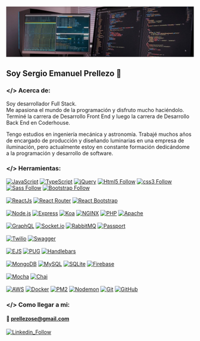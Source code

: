 [![SerePrec](https://github.com/SerePrec/SerePrec/blob/main/sergio-prellezo-github.jpg "linkedin")](https://www.linkedin.com/in/sergio-emanuel-prellezo-desarrollador-web/)

## Soy Sergio Emanuel Prellezo 👋

### </> Acerca de:

Soy desarrollador Full Stack.   
Me apasiona el mundo de la programación y disfruto mucho haciéndolo.  
Terminé la carrera de Desarrollo Front End y luego la carrera de Desarrollo Back End en Coderhouse.

Tengo estudios en ingeniería mecánica y astronomía. Trabajé muchos años de encargado de producción y diseñando luminarias en una empresa de iluminación, pero actualmente estoy en constante formación dedicándome a la programación y desarrollo de software.

### </> Herramientas:

[![JavaScript](https://img.shields.io/badge/JavaScript-F7DF1E?style=for-the-badge&logo=javascript&logoColor=f7df1e&labelColor=101010)](#)
[![TypeScript](https://img.shields.io/badge/Typescript-2f74c0?style=for-the-badge&logo=typescript&logoColor=2f74c0&labelColor=101010)](#)
[![jQuery](https://img.shields.io/badge/jQuery-1572B6?style=for-the-badge&logo=jquery&logoColor=1572b6&labelColor=101010)](#)
[![Html5 Follow](https://img.shields.io/badge/HTML5-E34F26?style=for-the-badge&logo=html5&logoColor=e34f26&labelColor=101010)](#)
[![css3 Follow](https://img.shields.io/badge/CSS3-1572B6?style=for-the-badge&logo=css3&logoColor=1572b6&labelColor=101010)](#)
[![Sass Follow](https://img.shields.io/badge/Sass-bf4080?style=for-the-badge&logo=sass&logoColor=bf4080&labelColor=101010)](#)
[![Bootstrap Follow](https://img.shields.io/badge/Bootstrap-7952b3?style=for-the-badge&logo=bootstrap&logoColor=7952b3&labelColor=101010)](#)
</br></br>
[![ReactJs](https://img.shields.io/badge/React.Js-61DAFB?style=for-the-badge&logo=react&logoColor=61dafb&labelColor=101010)](#)
[![React Router](https://img.shields.io/badge/React_Router-ca4245?style=for-the-badge&logo=reactrouter&logoColor=ca4245&labelColor=101010)](#)
[![React Bootstrap](https://img.shields.io/badge/React_Bootstrap-7952b3?style=for-the-badge&logo=bootstrap&logoColor=61dafb&labelColor=202020)](#)
</br></br>
[![Node.js](https://img.shields.io/badge/node.js-339933?style=for-the-badge&logo=node.js&logoColor=339933&labelColor=101010)](#)
[![Express](https://img.shields.io/badge/express-339933?style=for-the-badge&logo=express&logoColor=fffff&labelColor=101010)](#)
[![Koa](https://img.shields.io/badge/koa-339933?style=for-the-badge&logo=koa&logoColor=ffffff&labelColor=101010)](#)
[![NGINX](https://img.shields.io/badge/NGINX-009639?style=for-the-badge&logo=nginx&logoColor=009639&labelColor=101010)](#)
[![PHP](https://img.shields.io/badge/php-777BB4?style=for-the-badge&logo=php&logoColor=777BB4&labelColor=101010)](#)
[![Apache](https://img.shields.io/badge/apache-D22128?style=for-the-badge&logo=apache&logoColor=D22128&labelColor=101010)](#)
</br></br>
[![GraphQL](https://img.shields.io/badge/GraphQL-E10098?style=for-the-badge&logo=graphql&logoColor=E10098&labelColor=101010)](#)
[![Socket.io](https://img.shields.io/badge/Socket.io-010101?style=for-the-badge&logo=socketdotio&logoColor=ffffff&labelColor=101010)](#)
[![RabbitMQ](https://img.shields.io/badge/RabbitMq-FF6600?style=for-the-badge&logo=rabbitmq&logoColor=FF6600&labelColor=101010)](#)
[![Passport](https://img.shields.io/badge/Passport-34E27A?style=for-the-badge&logo=passport&logoColor=34E27A&labelColor=101010)](#)
</br></br>
[![Twilio](https://img.shields.io/badge/Twilio-F22F46?style=for-the-badge&logo=twilio&logoColor=F22F46&labelColor=101010)](#)
[![Swagger](https://img.shields.io/badge/Swagger-85EA2D?style=for-the-badge&logo=swagger&logoColor=85EA2D&labelColor=101010)](#)
</br></br>
[![EJS](https://img.shields.io/badge/EJS-bf225a?style=for-the-badge&logo=nodedotjs&logoColor=101010&labelColor=101010)](#)
[![PUG](https://img.shields.io/badge/Pug-A86454?style=for-the-badge&logo=pug&logoColor=A86454&labelColor=101010)](#)
[![Handlebars](https://img.shields.io/badge/Handlebars-000000?style=for-the-badge&logo=handlebarsdotjs&logoColor=ffffff&labelColor=101010)](#)
</br></br>
[![MongoDB](https://img.shields.io/badge/MongoDB-47A248?style=for-the-badge&logo=mongodb&logoColor=47A248&labelColor=101010)](#)
[![MySQL](https://img.shields.io/badge/MySQL-4479A1?style=for-the-badge&logo=mysql&logoColor=ffffff&labelColor=101010)](#)
[![SQLite](https://img.shields.io/badge/SQLite-003B57?style=for-the-badge&logo=sqlite&logoColor=003B57&labelColor=101010)](#)
[![Firebase](https://img.shields.io/badge/Firebase-FFCA29?style=for-the-badge&logo=firebase&logoColor=ffca29&labelColor=101010)](#)
</br></br>
[![Mocha](https://img.shields.io/badge/Mocha-8D6748?style=for-the-badge&logo=mocha&logoColor=8D6748&labelColor=101010)](#)
[![Chai](https://img.shields.io/badge/Chai-A30701?style=for-the-badge&logo=chai&logoColor=ffffff&labelColor=101010)](#)
</br></br>
[![AWS](https://img.shields.io/badge/AWS-FF9900?style=for-the-badge&logo=amazonaws&logoColor=FF9900&labelColor=101010)](#)
[![Docker](https://img.shields.io/badge/Docker-2496ED?style=for-the-badge&logo=docker&logoColor=2496ED&labelColor=101010)](#)
[![PM2](https://img.shields.io/badge/PM2-2B037A?style=for-the-badge&logo=pm2&logoColor=ffffff&labelColor=101010)](#)
[![Nodemon](https://img.shields.io/badge/Nodemon-76D04B?style=for-the-badge&logo=nodemon&logoColor=76D04B&labelColor=101010)](#)
[![Git](https://img.shields.io/badge/Git-EB4D28?style=for-the-badge&logo=git&logoColor=eb4d28&labelColor=101010)](#)
[![GitHub](https://img.shields.io/badge/GitHub-181717?style=for-the-badge&logo=github&logoColor=ffffff&labelColor=101010)](#)

### </> Como llegar a mi:

#### 📧 prellezose@gmail.com

[![Linkedin_Follow](https://img.shields.io/badge/LinkedIn-0a66c2?style=for-the-badge&logo=linkedin&logoColor=0a66c2&labelColor=101010)](https://www.linkedin.com/in/sergio-prellezo-developer/)



<!--
**SerePrec/SerePrec** is a ✨ _special_ ✨ repository because its `README.md` (this file) appears on your GitHub profile.

Here are some ideas to get you started:

- 🔭 I’m currently working on ...
- 🌱 I’m currently learning ...
- 👯 I’m looking to collaborate on ...
- 🤔 I’m looking for help with ...
- 💬 Ask me about ...
- 📫 How to reach me: ...
- 😄 Pronouns: ...
- ⚡ Fun fact: ...
-->
